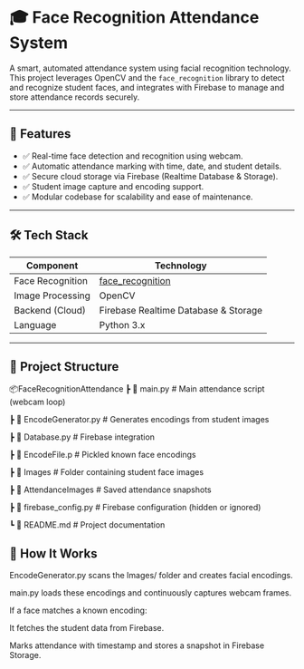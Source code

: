 # 🎓 Face Recognition Attendance System

A smart, automated attendance system using facial recognition technology.  
This project leverages OpenCV and the `face_recognition` library to detect and recognize student faces, and integrates with Firebase to manage and store attendance records securely.

---

## 🚀 Features

- ✅ Real-time face detection and recognition using webcam.
- ✅ Automatic attendance marking with time, date, and student details.
- ✅ Secure cloud storage via Firebase (Realtime Database & Storage).
- ✅ Student image capture and encoding support.
- ✅ Modular codebase for scalability and ease of maintenance.

---

## 🛠️ Tech Stack

| Component           | Technology                             |
|--------------------|-----------------------------------------|
| Face Recognition   | [face_recognition](https://github.com/ageitgey/face_recognition) |
| Image Processing   | OpenCV                                  |
| Backend (Cloud)    | Firebase Realtime Database & Storage    |
| Language           | Python 3.x                              |

---

## 📁 Project Structure

📦FaceRecognitionAttendance
┣ 📜 main.py # Main attendance script (webcam loop)

┣ 📜 EncodeGenerator.py # Generates encodings from student images

┣ 📜 Database.py # Firebase integration

┣ 📜 EncodeFile.p # Pickled known face encodings

┣ 📁 Images # Folder containing student face images

┣ 📁 AttendanceImages # Saved attendance snapshots

┣ 📜 firebase_config.py # Firebase configuration (hidden or ignored)

┗ 📜 README.md # Project documentation

## 🧠 How It Works
EncodeGenerator.py scans the Images/ folder and creates facial encodings.

main.py loads these encodings and continuously captures webcam frames.

If a face matches a known encoding:

  It fetches the student data from Firebase.
  
  Marks attendance with timestamp and stores a snapshot in Firebase Storage.
